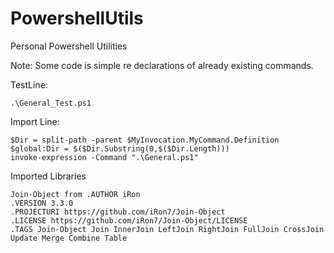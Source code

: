 # PowershellUtils
Personal Powershell Utilities



Note: Some code is simple re declarations of already existing commands.

TestLine:
```
.\General_Test.ps1
```


Import Line:
```
$Dir = split-path -parent $MyInvocation.MyCommand.Definition
$global:Dir = $($Dir.Substring(0,$($Dir.Length)))
invoke-expression -Command ".\General.ps1"
```



Imported Libraries
```
Join-Object from .AUTHOR iRon
.VERSION 3.3.0
.PROJECTURI https://github.com/iRon7/Join-Object
.LICENSE https://github.com/iRon7/Join-Object/LICENSE
.TAGS Join-Object Join InnerJoin LeftJoin RightJoin FullJoin CrossJoin Update Merge Combine Table
```
